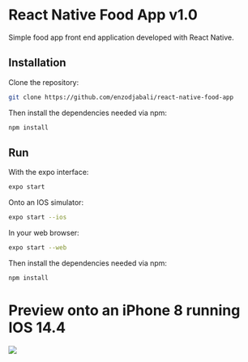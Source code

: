 # React Native Food App v1.0

Simple food app front end application developed with React Native.

## Installation

Clone the repository:
```bash
git clone https://github.com/enzodjabali/react-native-food-app
```

Then install the dependencies needed via npm:
```bash
npm install
```

## Run

With the expo interface:
```bash
expo start
```

Onto an IOS simulator:
```bash
expo start --ios
```

In your web browser:
```bash
expo start --web
```

Then install the dependencies needed via npm:
```bash
npm install
```
# Preview onto an iPhone 8 running IOS 14.4
![](https://cdn.discordapp.com/attachments/774340712585625603/913376882857238538/food-app-thumbnail.png)
